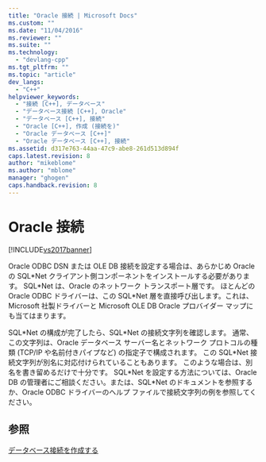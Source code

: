 ```yaml
---
title: "Oracle 接続 | Microsoft Docs"
ms.custom: ""
ms.date: "11/04/2016"
ms.reviewer: ""
ms.suite: ""
ms.technology: 
  - "devlang-cpp"
ms.tgt_pltfrm: ""
ms.topic: "article"
dev_langs: 
  - "C++"
helpviewer_keywords: 
  - "接続 [C++], データベース"
  - "データベース接続 [C++], Oracle"
  - "データベース [C++], 接続"
  - "Oracle [C++], 作成 (接続を)"
  - "Oracle データベース [C++]"
  - "Oracle データベース [C++], 接続"
ms.assetid: d317e763-44aa-47c9-abe8-261d513d894f
caps.latest.revision: 8
author: "mikeblome"
ms.author: "mblome"
manager: "ghogen"
caps.handback.revision: 8
---
```

# Oracle 接続
[!INCLUDE[vs2017banner](../../assembler/inline/includes/vs2017banner.md)]

Oracle ODBC DSN または OLE DB 接続を設定する場合は、あらかじめ Oracle の SQL\*Net クライアント側コンポーネントをインストールする必要があります。  SQL\*Net は、Oracle のネットワーク トランスポート層です。  ほとんどの Oracle ODBC ドライバーは、この SQL\*Net 層を直接呼び出します。これは、Microsoft 社製ドライバーと Microsoft OLE DB Oracle プロバイダー マップにも当てはまります。  
  
 SQL\*Net の構成が完了したら、SQL\*Net の接続文字列を確認します。  通常、この文字列は、Oracle データベース サーバー名とネットワーク プロトコルの種類 \(TCP\/IP や名前付きパイプなど\) の指定子で構成されます。  この SQL\*Net 接続文字列が別名に対応付けられていることもあります。  このような場合は、別名を書き留めるだけで十分です。  SQL\*Net を設定する方法については、Oracle DB の管理者にご相談ください。または、SQL\*Net のドキュメントを参照するか、Oracle ODBC ドライバーのヘルプ ファイルで接続文字列の例を参照してください。  
  
## 参照  
 [データベース接続を作成する](../Topic/Creating%20Database%20Connections.md)